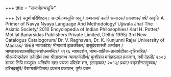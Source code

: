 +++
title = "सन्दर्भग्रन्थसूचिः"

+++
(४)
चतुर्थं परिशिष्टम्। 
सन्दर्भग्रन्थसूचिः
अनु./ ग्रन्थनाम/ कर्ता/ सम्पादक/ प्रकाशक/ वर्ष/ आवृत्ति
A Primer of Navya Nyaya Language And Methodology/ Ujjwala Jha/ The Asiatic 
Society/ 2010
Encyclopedia of Indian Philosophies/ Karl H. Potter/ Motilal Banarsidas Publishers 
Private Limited, Delhi/ 1995/ 3rd
New Catalogus Catalogorum/ Dr. V. Raghavan, Dr. K. Kunjunni Raja/ University of 
Madras/ 1968
न्यायकोश/ भीमाचार्य झळकीकर/ वासुदेवशास्त्री अभ्यंकर / भाण्डारकरप्राच्यविद्यासंशोधनमन्दिर/ १९९६
न्यायदर्शन, भाष्य-वार्तिक-तात्पर्यटीका-वृत्तिसहित/ श्रीअमरेन्द्रमोहन तर्कतीर्थ तथा श्रीतारानाथ न्यायतर्कतीर्थ/ 
मुन्शीराम मनोहरलाल प्रकाशन, नवी देहली/ २००३
शारदा लिपि मञ्जूषा/ अनिर्वाण दश/ पद्मजा पब्लिके शन, इलाहाबाद/ २०१२/ प्रथम/
षड्दर्शनसमुच्चय/ हरिभद्रसूरि/ वैराग्यरतिविजय/ प्रवचन प्रकाशन, पुणे/ प्रथम
